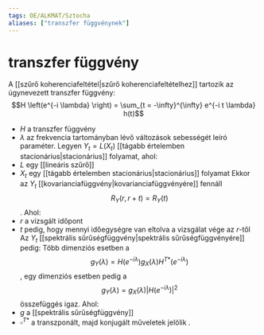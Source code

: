 ```yaml
---
tags: OE/ALKMAT/Sztocha 
aliases: ["transzfer függvénynek"]
---
```

# transzfer függvény
A [[szűrő koherenciafeltétel|szűrő koherenciafeltételhez]] tartozik az úgynevezett transzfer függvény:
$$H \left(e^{-i \lambda} \right) = \sum_{t = -\infty}^{\infty} e^{-i t \lambda} h(t)$$
- $H$ a transzfer függvény
- $\lambda$ az frekvencia tartományban lévő változások sebességét leíró paraméter.
Legyen $Y_t = L(X_t)$ [[tágabb értelemben stacionárius|stacionárius]] folyamat, ahol:
- $L$ egy [[lineáris szűrő]]
- $X_t$ egy [[tágabb értelemben stacionárius|stacionárius]] folyamat
Ekkor az $Y_t$ [[kovarianciafüggvény|kovarianciafüggvényére]] fennáll
$$R_Y(r,r+t) = R_Y(t)$$.
Ahol:
- $r$ a vizsgált időpont
- $t$ pedig, hogy mennyi időegységre van eltolva a vizsgálat vége az $r$-től
Az $Y_t$ [[spektrális sűrűségfüggvény|spektrális sűrűségfüggvényére]] pedig:
Több dimenziós esetben a
$$g_Y(\lambda) = H\left(e^{-i \lambda} \right)g_X(\lambda)H^{T*}\left(e^{-i \lambda} \right)$$
, egy dimenziós esetben pedig a
$$g_Y(\lambda) = g_X(\lambda)\left|H\left(e^{-i \lambda} \right)\right|^2$$
összefüggés igaz.
Ahol:
- $g$ a [[spektrális sűrűségfüggvény]]
- $\square^{T*}$ a transzponált, majd konjugált műveletek jelölik .

